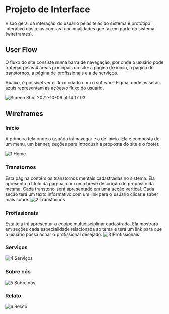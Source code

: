 
# Projeto de Interface

Visão geral da interação do usuário pelas telas do sistema e protótipo interativo das telas com as funcionalidades que fazem parte do sistema (wireframes).


## User Flow

O fluxo do site consiste numa barra de navegação, por onde o usuário pode trafegar pelas 4 àreas principais do site: a página de início, a página de transtornos, a página de profissionais e a de serviços.

Abaixo, é possível ver o fluxo criado com o software Figma, onde as setas azuis representam as ações/o fluxo do usuário.

![Screen Shot 2022-10-09 at 14 17 03](https://user-images.githubusercontent.com/110241105/194770450-dc337e2c-3f7f-41c7-8a84-967b0881b077.png)



## Wireframes

### Início

A primeira tela onde o usuário irá navegar é a de início. Ela é composta de um menu, um banner, seções para introduzir a proposta do site e o footer.

![1  Home](https://user-images.githubusercontent.com/110241105/194770748-515a2ebc-e307-4dc1-8765-cb2355057699.png)

### Transtornos
Esta página contém os transtornos mentais cadastradas no sistema. Ela apresenta o título da página, com uma breve descrição do propósito da mesma. Cada transtono será apresentado em uma seção vertical. Cada seção terá um texto informativo com um link para o usúario clicar e saber mais sobre. 
![2  Transtornos](https://user-images.githubusercontent.com/110241105/194770791-63c8009f-5291-498c-98e9-900a6ba98ab2.png)

### Profissionais
Esta tela irá apresentar a equipe multidisciplinar cadastrada. 
Ela mostrará em seções cada especialidade relacionada ao tema e terá um link para que o usuário possa achar o profissional desejado.
![3  Profissionais](https://user-images.githubusercontent.com/110241105/194770910-a8458411-ff43-4cf2-be41-255f7c930b3d.png)

### Serviços

![4  Serviços](https://user-images.githubusercontent.com/110241105/194770919-03c74835-bebb-405f-982a-d2a6b7e57e41.png)

### Sobre nós

![5  Sobre nós](https://user-images.githubusercontent.com/110241105/194770926-39ccbd49-3eb8-4d25-b957-703f55459f26.png)

### Relato

![6  Relato](https://user-images.githubusercontent.com/110241105/194770933-e89d84f5-c9a3-47c2-9185-099ee92f3d24.png)




